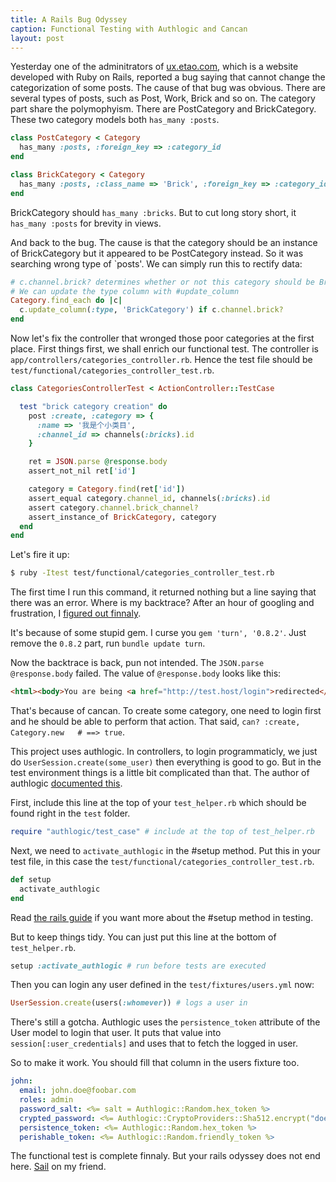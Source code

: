 ```yaml
---
title: A Rails Bug Odyssey
caption: Functional Testing with Authlogic and Cancan
layout: post
---
```


Yesterday one of the adminitrators of [ux.etao.com](http://ux.etao.com), which is a
website developed with Ruby on Rails, reported a bug saying that cannot
change the categorization of some posts. The cause of that bug was obvious.
There are several types of posts, such as Post, Work, Brick and so on.
The category part share the polymophyism. There are PostCategory and BrickCategory.
These two category models both `has_many :posts`.

```ruby
class PostCategory < Category
  has_many :posts, :foreign_key => :category_id
end
```

```ruby
class BrickCategory < Category
  has_many :posts, :class_name => 'Brick', :foreign_key => :category_id
end
```

BrickCategory should `has_many :bricks`. But to cut long story short, it
`has_many :posts` for brevity in views.

And back to the bug. The cause is that the category should be an instance of
BrickCategory but it appeared to be PostCategory instead. So it was searching
wrong type of `posts'. We can simply run this to rectify data:

```ruby
# c.channel.brick? determines whether or not this category should be BrickCategory
# We can update the type column with #update_column
Category.find_each do |c|
  c.update_column(:type, 'BrickCategory') if c.channel.brick?
end
```

Now let's fix the controller that wronged those poor categories at the first place.
First things first, we shall enrich our functional test. The controller is
`app/controllers/categories_controller.rb`. Hence the test file should be
`test/functional/categories_controller_test.rb`.

```ruby
class CategoriesControllerTest < ActionController::TestCase

  test "brick category creation" do
    post :create, :category => {
      :name => '我是个小类目',
      :channel_id => channels(:bricks).id
    }

    ret = JSON.parse @response.body
    assert_not_nil ret['id']

    category = Category.find(ret['id'])
    assert_equal category.channel_id, channels(:bricks).id
    assert category.channel.brick_channel?
    assert_instance_of BrickCategory, category
  end
end
```

Let's fire it up:

```bash
$ ruby -Itest test/functional/categories_controller_test.rb
```

The first time I run this command, it returned nothing but a line saying that
there was an error. Where is my backtrace? After an hour of googling and frustration,
I [figured out finnaly](http://stackoverflow.com/questions/7633839/turn-on-full-backtrace-in-ruby-on-rails-testcase/9322081#9322081).

It's because of some stupid gem. I curse you `gem 'turn', '0.8.2'`.
Just remove the `0.8.2` part, run `bundle update turn`.

Now the backtrace is back, pun not intended. The `JSON.parse @response.body` failed.
The value of `@response.body` looks like this:

```html
<html><body>You are being <a href="http://test.host/login">redirected</a>.</body></html>
```

That's because of cancan. To create some category, one need to login first and
he should be able to perform that action. That said, `can? :create, Category.new   # ==> true`.

This project uses authlogic. In controllers, to login programmaticly,
we just do `UserSession.create(some_user)` then everything is good to go.
But in the test environment things is a little bit complicated than that.
The author of authlogic [documented this](http://rdoc.info/github/binarylogic/authlogic/master/Authlogic/TestCase).

First, include this line at the top of your `test_helper.rb` which should be found
right in the `test` folder.

```ruby
require "authlogic/test_case" # include at the top of test_helper.rb
```

Next, we need to `activate_authlogic` in the #setup method.
Put this in your test file, in this case the `test/functional/categories_controller_test.rb`.

```ruby
def setup
  activate_authlogic
end
```

Read [the rails guide](http://guides.rubyonrails.org/testing.html#setup-and-teardown)
if you want more about the #setup method in testing.

But to keep things tidy. You can just put this line at the bottom of `test_helper.rb`.

```ruby
setup :activate_authlogic # run before tests are executed
```

Then you can login any user defined in the `test/fixtures/users.yml` now:

```ruby
UserSession.create(users(:whomever)) # logs a user in
```

There's still a gotcha. Authlogic uses the `persistence_token` attribute of the User model
to login that user. It puts that value into `session[:user_credentials]` and uses that
to fetch the logged in user.

So to make it work. You should fill that column in the users fixture too.

```yaml
john:
  email: john.doe@foobar.com
  roles: admin
  password_salt: <%= salt = Authlogic::Random.hex_token %>
  crypted_password: <%= Authlogic::CryptoProviders::Sha512.encrypt("doe" + salt) %>
  persistence_token: <%= Authlogic::Random.hex_token %>
  perishable_token: <%= Authlogic::Random.friendly_token %>
```

The functional test is complete finnaly. But your rails odyssey does not end here.
[Sail](http://www.xiami.com/song/1770323259) on my friend.
